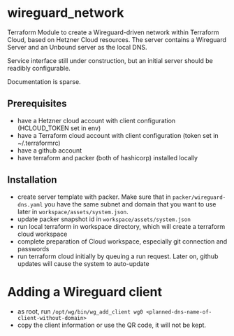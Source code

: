 # wireguard_network

Terraform Module to create a Wireguard-driven network within Terraform Cloud, based on Hetzner Cloud resources.
The server contains a Wireguard Server and an Unbound server as the local DNS.

Service interface still under construction, but an initial server should be readibly configurable.

Documentation is sparse. 

## Prerequisites

* have a Hetzner cloud account with client configuration (HCLOUD_TOKEN set in env)
* have a Terraform cloud account with client configuration (token set in ~/.terraformrc)
* have a github account
* have terraform and packer (both of hashicorp) installed locally

## Installation

* create server template with packer. Make sure that in `packer/wireguard-dns.yaml` you have the same subnet and domain that you want to use later in `workspace/assets/system.json`.
* update packer snapshot id in `workspace/assets/system.json`
* run local terraform in workspace directory, which will create a terraform cloud workspace
* complete preparation of Cloud workspace, especially git connection and passwords
* run terraform cloud initially by queuing a run request. Later on, github updates will cause the system to auto-update

# Adding a Wireguard client

* as root, run `/opt/wg/bin/wg_add_client wg0 <planned-dns-name-of-client-without-domain>`
* copy the client information or use the QR code, it will not be kept.